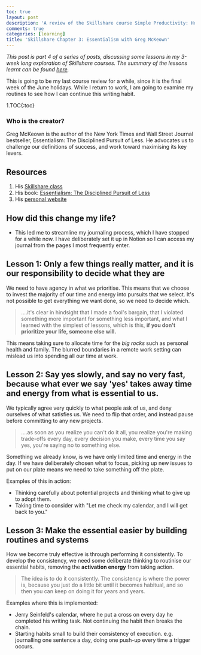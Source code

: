 ```yaml
---
toc: true
layout: post
description: 'A review of the Skillshare course Simple Productivity: How to Accomplish More With Less'
comments: true
categories: [learning]
title: 'Skillshare Chapter 3: Essentialism with Greg McKeown'
---
```


*This post is part 4 of a series of posts, discussing some lessons in my 3-week long exploration of Skillshare courses. The summary of the lessons learnt can be found [here](https://christophertkl.github.io/blog.skylight/learning/meta/2021/06/25/skillshare_reflection.html).*

This is going to be my last course review for a while, since it is the final week of the June holidays. While I return to work, I am going to examine my routines to see how I can continue this writing habit.

1.TOC{:toc}

### Who is the creator?

Greg McKeown is the author of the New York Times and Wall Street Journal bestseller, Essentialism: The Disciplined Pursuit of Less. He advocates us to challenge our definitions of success, and work toward maximising its key levers.

## Resources

1. His [Skillshare class](https://www.skillshare.com/classes/Simple-Productivity-How-to-Accomplish-More-With-Less/1481076222/projects?via=logged-in-home-your-classes&autoPlay=1)
2. His book: [Essentialism: The Disciplined Pursuit of Less](https://www.amazon.com/gp/product/0804137382?ie=UTF8&tag=randohouseinc5755-20&linkCode=as2&camp=1789&creative=9325&creativeASIN=0804137382)
3. His [personal website](https://gregmckeown.com/about/)

## How did this change my life?

- This led me to streamline my journaling process, which I have stopped for a while now. I have deliberately set it up in Notion so I can access my journal from the pages I most frequently enter.

## Lesson 1: Only a few things really matter, and it is our responsibility to decide what they are

We need to have agency in what we prioritise. This means that we choose to invest the majority of our time and energy into pursuits that we select. It's not possible to get everything we want done, so we need to decide which.

> ....it's clear in hindsight that I made a fool's bargain, that I violated something more important for something less important, and what I learned with the simplest of lessons, which is this, **if you don't prioritize your life, someone else will.**

This means taking sure to allocate time for the *big rocks* such as personal health and family. The blurred boundaries in a remote work setting can mislead us into spending all our time at work.

## Lesson 2: Say yes slowly, and say no very fast, because what ever we say 'yes' takes away time and energy from what is essential to us.

We typically agree very quickly to what people ask of us, and deny ourselves of what satisfies us. We need to flip that order, and instead pause before committing to any new projects.

> ....as soon as you realize you can't do it all, you realize you're making trade-offs every day, every decision you make, every time you say yes, you're saying no to something else.

Something we already know, is we have only limited time and energy in the day. If we have deliberately chosen what to focus, picking up new issues to put on our plate means we need to take something off the plate.

Examples of this in action:

- Thinking carefully about potential projects and thinking what to give up to adopt them.
- Taking time to consider with "Let me check my calendar, and I will get back to you."

## Lesson 3: Make the essential easier by building routines and systems

How we become truly effective is through performing it consistently. To develop the consistency, we need some deliberate thinking to routinise our essential habits, removing the **activation energy** from taking action.

> The idea is to do it consistently. The consistency is where the power is, because you just do a little bit until it becomes habitual, and so then you can keep on doing it for years and years.

Examples where this is implemented:

- Jerry Seinfeld's calendar, where he put a  cross on every day he completed his writing task. Not continuing the habit then breaks the chain.
- Starting habits small to build their consistency of execution. e.g. journalling one sentence a day, doing one push-up every time a trigger occurs.
